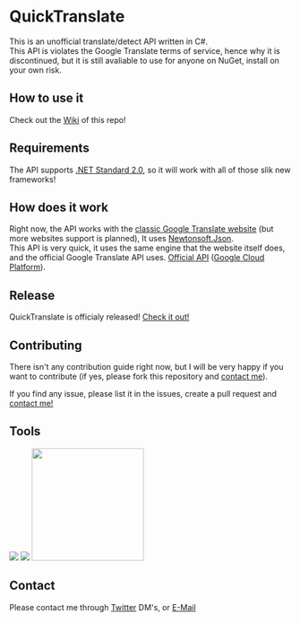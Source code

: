 # QuickTranslate

This is an unofficial translate/detect API written in C#. <br/>
This API is violates the Google Translate terms of service, hence why it is discontinued, but it is still avaliable to use for anyone on NuGet, install on your own risk.

## How to use it

Check out the [Wiki](https://github.com/TheMulti0/QuickTranslate/wiki/1.-Installing-the-package) of this repo!

## Requirements

The API supports [.NET Standard 2.0](https://docs.microsoft.com/en-us/dotnet/standard/net-standard), so it will work with all of those slik new frameworks!

## How does it work

Right now, the API works with the [classic Google Translate website](https://translate.google.com/) (but more websites support is planned), 
It uses [Newtonsoft.Json](https://github.com/JamesNK/Newtonsoft.Json). <br/>
This API is very quick, it uses the same engine that the website itself does, and the official Google Translate API uses.
[Official API](https://cloud.google.com/translate/)
([Google Cloud Platform](https://cloud.google.com/)).<br/>
 
## Release

QuickTranslate is officialy released! [Check it out!](http://nuget.org/packages/TheMulti0.QuickTranslate/)

## Contributing

There isn't any contribution guide right now, but I will be very happy if you want to contribute (if yes, please fork this repository and [contact me](#contact)). <br/>

If you find any issue, please list it in the issues, create a pull request and [contact me!](#contact)


## Tools

[<img src="https://www.shalevsoft.co.il/wp-content/uploads/2016/01/JetBrains-ReSharper-2-200x200.jpg">](https://www.jetbrains.com/resharper/)
[<img src="https://uatsac.sites.cogno-sys.com/wp-content/uploads/sites/33/2016/05/Visual-Studi1.png">](https://www.visualstudio.com)
[<img src="https://www.newtonsoft.com/content/images/twitterlogo.png" width="200" height="200">](https://github.com/JamesNK/Newtonsoft.Json)</br>

## <a name="contact">Contact

Please contact me through [Twitter](https://twitter.com/TheMulti0) DM's, or [E-Mail](mailto:multi@codeprecise.com)

</a>
